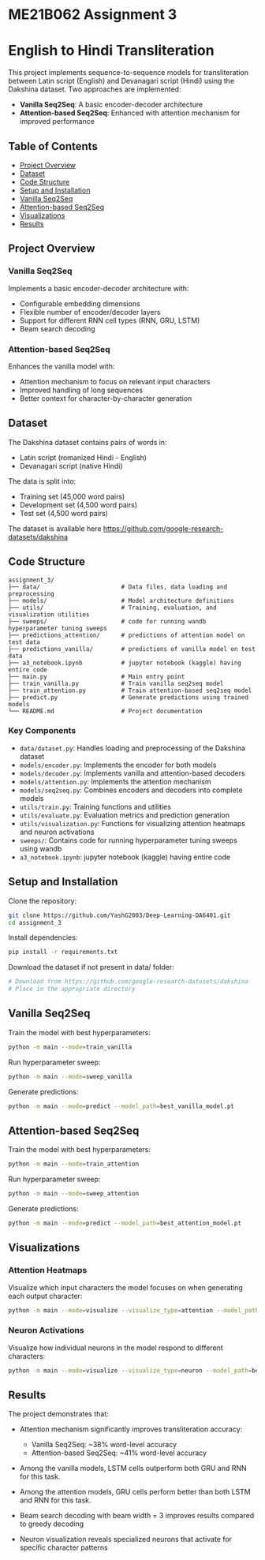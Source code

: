 # ME21B062 Assignment 3
# English to Hindi Transliteration

This project implements sequence-to-sequence models for transliteration between Latin script (English) and Devanagari script (Hindi) using the Dakshina dataset. Two approaches are implemented:

- **Vanilla Seq2Seq**: A basic encoder-decoder architecture
- **Attention-based Seq2Seq**: Enhanced with attention mechanism for improved performance

## Table of Contents
- [Project Overview](#project-overview)
- [Dataset](#dataset)
- [Code Structure](#code-structure)
- [Setup and Installation](#setup-and-installation)
- [Vanilla Seq2Seq](#vanilla-seq2seq)
- [Attention-based Seq2Seq](#attention-based-seq2seq)
- [Visualizations](#visualizations)
- [Results](#results)

## Project Overview

### Vanilla Seq2Seq
Implements a basic encoder-decoder architecture with:
- Configurable embedding dimensions
- Flexible number of encoder/decoder layers
- Support for different RNN cell types (RNN, GRU, LSTM)
- Beam search decoding

### Attention-based Seq2Seq
Enhances the vanilla model with:
- Attention mechanism to focus on relevant input characters
- Improved handling of long sequences
- Better context for character-by-character generation

## Dataset
The Dakshina dataset contains pairs of words in:
- Latin script (romanized Hindi - English)
- Devanagari script (native Hindi)

The data is split into:
- Training set (45,000 word pairs)
- Development set (4,500 word pairs)
- Test set (4,500 word pairs)

The dataset is available here https://github.com/google-research-datasets/dakshina

## Code Structure
```
assignment_3/
├── data/                       # Data files, data loading and preprocessing
├── models/                     # Model architecture definitions
├── utils/                      # Training, evaluation, and visualization utilities
├── sweeps/                     # code for running wandb hyperparameter tuning sweeps
├── predictions_attention/      # predictions of attention model on test data
├── predictions_vanilla/        # predictions of vanilla model on test data
├── a3_notebook.ipynb           # jupyter notebook (kaggle) having entire code
├── main.py                     # Main entry point
├── train_vanilla.py            # Train vanilla seq2seq model
├── train_attention.py          # Train attention-based seq2seq model
├── predict.py                  # Generate predictions using trained models
└── README.md                   # Project documentation
```

### Key Components
- `data/dataset.py`: Handles loading and preprocessing of the Dakshina dataset
- `models/encoder.py`: Implements the encoder for both models
- `models/decoder.py`: Implements vanilla and attention-based decoders
- `models/attention.py`: Implements the attention mechanism
- `models/seq2seq.py`: Combines encoders and decoders into complete models
- `utils/train.py`: Training functions and utilities
- `utils/evaluate.py`: Evaluation metrics and prediction generation
- `utils/visualization.py`: Functions for visualizing attention heatmaps and neuron activations
- `sweeps/`: Contains code for running hyperparameter tuning sweeps using wandb
- `a3_notebook.ipynb`: jupyter notebook (kaggle) having entire code

## Setup and Installation

Clone the repository:
```bash
git clone https://github.com/YashG2003/Deep-Learning-DA6401.git
cd assignment_3
```

Install dependencies:
```bash
pip install -r requirements.txt
```

Download the dataset if not present in data/ folder:
```bash
# Download from https://github.com/google-research-datasets/dakshina
# Place in the appropriate directory
```

## Vanilla Seq2Seq

Train the model with best hyperparameters:
```bash
python -m main --mode=train_vanilla
```

Run hyperparameter sweep:
```bash
python -m main --mode=sweep_vanilla
```

Generate predictions:
```bash
python -m main --mode=predict --model_path=best_vanilla_model.pt
```

## Attention-based Seq2Seq

Train the model with best hyperparameters:
```bash
python -m main --mode=train_attention
```

Run hyperparameter sweep:
```bash
python -m main --mode=sweep_attention
```

Generate predictions:
```bash
python -m main --mode=predict --model_path=best_attention_model.pt
```

## Visualizations

### Attention Heatmaps
Visualize which input characters the model focuses on when generating each output character:
```bash
python -m main --mode=visualize --visualize_type=attention --model_path=best_attention_model.pt
```

### Neuron Activations
Visualize how individual neurons in the model respond to different characters:
```bash
python -m main --mode=visualize --visualize_type=neuron --model_path=best_attention_model.pt --neuron_idx=78
```

## Results

The project demonstrates that:

- Attention mechanism significantly improves transliteration accuracy:
  - Vanilla Seq2Seq: ~38% word-level accuracy
  - Attention-based Seq2Seq: ~41% word-level accuracy

- Among the vanilla models, LSTM cells outperform both GRU and RNN for this task.

- Among the attention models, GRU cells perform better than both LSTM and RNN for this task.

- Beam search decoding with beam width = 3 improves results compared to greedy decoding

- Neuron visualization reveals specialized neurons that activate for specific character patterns